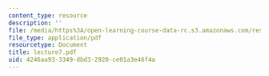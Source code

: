 ```yaml
---
content_type: resource
description: ''
file: /media/https%3A/open-learning-course-data-rc.s3.amazonaws.com/res-14-001-abdul-latif-jameel-poverty-action-lab-executive-training-evaluating-social-programs-2009-spring-2009/4246aa933349dbd32920ce01a3e46f4a_lecture7.pdf
file_type: application/pdf
resourcetype: Document
title: lecture7.pdf
uid: 4246aa93-3349-dbd3-2920-ce01a3e46f4a
---
```

